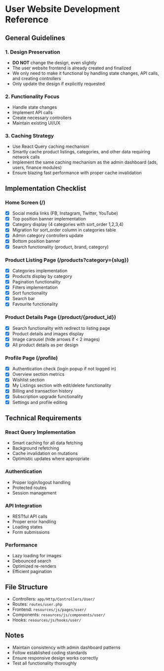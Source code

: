 # User Website Development Reference

## General Guidelines

### 1. Design Preservation

- **DO NOT** change the design, even slightly
- The user website frontend is already created and finalized
- We only need to make it functional by handling state changes, API calls, and creating controllers
- Only update the design if explicitly requested

### 2. Functionality Focus

- Handle state changes
- Implement API calls
- Create necessary controllers
- Maintain existing UI/UX

### 3. Caching Strategy

- Use React Query caching mechanism
- Smartly cache product listings, categories, and other data requiring network calls
- Implement the same caching mechanism as the admin dashboard (ads, users, finance modules)
- Ensure blazing fast performance with proper cache invalidation

## Implementation Checklist

### Home Screen (/)

- [x] Social media links (FB, Instagram, Twitter, YouTube)
- [x] Top position banner implementation
- [x] Category display (4 categories with sort_order 1,2,3,4)
- [x] Migration for sort_order column in categories table
- [x] Admin category controllers update
- [x] Bottom position banner
- [x] Search functionality (product, brand, category)

### Product Listing Page (/products?category={slug})

- [x] Categories implementation
- [x] Products display by category
- [x] Pagination functionality
- [x] Filters implementation
- [x] Sort functionality
- [x] Search bar
- [x] Favourite functionality

### Product Details Page (/product/{product_id})

- [x] Search functionality with redirect to listing page
- [x] Product details and images display
- [x] Image carousel (hide arrows if < 2 images)
- [x] All product details as per design

### Profile Page (/profile)

- [x] Authentication check (login popup if not logged in)
- [x] Overview section metrics
- [x] Wishlist section
- [x] My Listings section with edit/delete functionality
- [x] Billing and transaction history
- [x] Subscription upgrade functionality
- [x] Settings and profile editing

## Technical Requirements

### React Query Implementation

- Smart caching for all data fetching
- Background refetching
- Cache invalidation on mutations
- Optimistic updates where appropriate

### Authentication

- Proper login/logout handling
- Protected routes
- Session management

### API Integration

- RESTful API calls
- Proper error handling
- Loading states
- Form submissions

### Performance

- Lazy loading for images
- Debounced search
- Optimized re-renders
- Efficient pagination

## File Structure

- Controllers: `app/Http/Controllers/User/`
- Routes: `routes/user.php`
- Frontend: `resources/js/pages/user/`
- Components: `resources/js/components/user/`
- Hooks: `resources/js/hooks/user/`

## Notes

- Maintain consistency with admin dashboard patterns
- Follow established coding standards
- Ensure responsive design works correctly
- Test all functionality thoroughly
